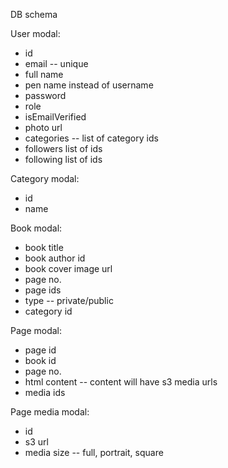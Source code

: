 DB schema

User modal:
- id
- email -- unique
- full name
- pen name instead of username
- password
- role
- isEmailVerified
- photo url
- categories -- list of category ids
- followers list of ids
- following list of ids

Category modal:
- id
- name


Book modal:
- book title
- book author id
- book cover image url
- page no.
- page ids
- type -- private/public
- category id


Page modal:
- page id
- book id
- page no.
- html content -- content will have s3 media urls
- media ids


Page media modal:
- id
- s3 url
- media size -- full, portrait, square